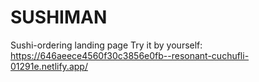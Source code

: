 # SUSHIMAN

Sushi-ordering landing page
Try it by yourself: https://646aeece4560f30c3856e0fb--resonant-cuchufli-01291e.netlify.app/
